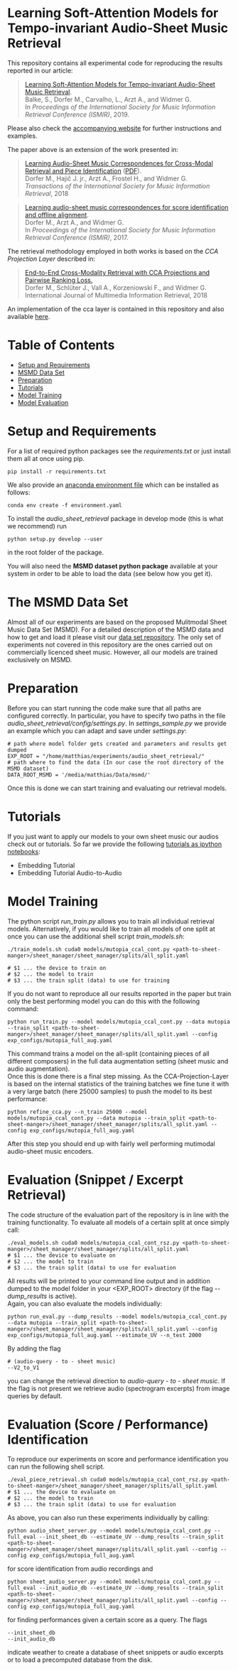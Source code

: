 # Learning Soft-Attention Models for Tempo-invariant Audio-Sheet Music Retrieval

This repository contains all experimental code for reproducing the results
reported in our article:

>[Learning Soft-Attention Models for Tempo-invariant Audio-Sheet Music Retrieval](#).<br>
Balke, S., Dorfer M., Carvalho, L., Arzt A., and Widmer G.<br>
In *Proceedings of the International Society for Music Information Retrieval Conference (ISMIR)*, 2019.

Please also check the [accompanying website](http://cp.jku.at/resources/2019_ASR-TempoInv_ISMIR) for further instructions and examples.

The paper above is an extension of the work presented in:

>[Learning Audio-Sheet Music Correspondences for Cross-Modal Retrieval and Piece Identification](https://transactions.ismir.net/articles/10.5334/tismir.12/)
([PDF](https://transactions.ismir.net/articles/10.5334/tismir.12/galley/8/download/)).<br>
Dorfer M., Hajič J. jr., Arzt A., Frostel H., and Widmer G.<br>
*Transactions of the International Society for Music Information Retrieval*, 2018

>[Learning audio-sheet music correspondences for score identification and offline alignment](https://ismir2017.smcnus.org/wp-content/uploads/2017/10/32_Paper.pdf).<br>
Dorfer M., Arzt A., and Widmer G.<br>
In *Proceedings of the International Society for Music Information Retrieval Conference (ISMIR)*, 2017.

The retrieval methodology employed in both works is based on
the *CCA Projection Layer* described in:

>[End-to-End Cross-Modality Retrieval with CCA Projections and Pairwise Ranking Loss.](https://link.springer.com/article/10.1007/s13735-018-0151-5)<br>
Dorfer M., Schlüter J., Vall A., Korzeniowski F., and Widmer G.<br>
International Journal of Multimedia Information Retrieval, 2018

An implementation of the cca layer is contained in this repository and also available [here](https://github.com/CPJKU/cca_layer).

# Table of Contents
  * [Setup and Requirements](#installation)
  * [MSMD Data Set](#msmd)
  * [Preparation](#preparation)
  * [Tutorials](#tutorials)
  * [Model Training](#training)
  * [Model Evaluation](#evaluation)

# Setup and Requirements <a id="installation"></a>
For a list of required python packages see the *requirements.txt*
or just install them all at once using pip.
```
pip install -r requirements.txt
```

We also provide an [anaconda environment file](https://conda.io/docs/user-guide/tasks/manage-environments.html#creating-an-environment-from-an-environment-yml-file)
which can be installed as follows:
```
conda env create -f environment.yaml
```

To install the *audio_sheet_retrieval* package in develop mode (this is what we recommend) run
```
python setup.py develop --user
```
in the root folder of the package.

You will also need the **MSMD dataset python package** available
at your system in order to be able to load the data (see below how you get it).

# The MSMD Data Set <a id="msmd"></a>
Almost all of our experiments are based on the proposed Mulitmodal Sheet Music Data Set (MSMD).
For a detailed description of the MSMD data and how to get and load it please visit our
[data set repository](https://github.com/CPJKU/msmd).
The only set of experiments not covered in this repository are the ones carried out
on commercially licenced sheet music.
However, all our models are trained exclusively on MSMD.

# Preparation <a id="preparation"></a>
Before you can start running the code make sure that all paths are configured correctly.
In particular, you have to specify two paths in the file *audio_sheet_retrieval/config/settings.py*.
In *settings_sample.py* we provide an example which you can adapt and save under *settings.py*:
```
# path where model folder gets created and parameters and results get dumped
EXP_ROOT = "/home/matthias/experiments/audio_sheet_retrieval/"
# path where to find the data (In our case the root directory of the MSMD dataset)
DATA_ROOT_MSMD = '/media/matthias/Data/msmd/'
```
Once this is done we can start training and evaluating our retrieval models.

# Tutorials <a id="tutorials"></a>
If you just want to apply our models to your own sheet music our audios
check out or tutorials.
So far we provide the following [tutorials as ipython notebooks](tutorials):
 - Embedding Tutorial
 - Embedding Tutorial Audio-to-Audio

# Model Training <a id="training"></a>
The python script *run_train.py* allows you to train all individual retrieval models.
Alternatively, if you would like to train all models of one split
at once you can use the additional shell script *train_models.sh*:

```
./train_models.sh cuda0 models/mutopia_ccal_cont.py <path-to-sheet-manger>/sheet_manager/sheet_manager/splits/all_split.yaml

# $1 ... the device to train on
# $2 ... the model to train
# $3 ... the train split (data) to use for training
```

If you do not want to reproduce all our results reported in the paper
but train only the best performing model you can do this with the following command:
```
python run_train.py --model models/mutopia_ccal_cont.py --data mutopia --train_split <path-to-sheet-manger>/sheet_manager/sheet_manager/splits/all_split.yaml --config exp_configs/mutopia_full_aug.yaml
```
This command trains a model on the all-split (containing pieces of all different composers)
in the full data augmentation setting (sheet music and audio augmentation).<br>
Once this is done there is a final step missing.
As the CCA-Projection-Layer is based on the internal statistics of the training batches
we fine tune it with a very large batch (here 25000 samples) to push the model
to its best performance:
```
python refine_cca.py --n_train 25000 --model models/mutopia_ccal_cont.py --data mutopia --train_split <path-to-sheet-manger>/sheet_manager/sheet_manager/splits/all_split.yaml --config exp_configs/mutopia_full_aug.yaml
```
After this step you should end up with fairly well performing mutimodal audio-sheet music encoders.


# Evaluation (Snippet / Excerpt Retrieval) <a id="evaluation"></a>
The code structure of the evaluation part of the repository is in line with the training functionality.
To evaluate all models of a certain split at once simply call:
```
./eval_models.sh cuda0 models/mutopia_ccal_cont_rsz.py <path-to-sheet-manger>/sheet_manager/sheet_manager/splits/all_split.yaml
# $1 ... the device to evaluate on
# $2 ... the model to train
# $3 ... the train split (data) to use for evaluation
```
All results will be printed to your command line output
and in addition dumped to the model folder in your <EXP_ROOT> directory (if the flag *--dump_results* is active).<br>
Again, you can also evaluate the models individually:
```
python run_eval.py --dump_results --model models/mutopia_ccal_cont.py --data mutopia --train_split <path-to-sheet-manger>/sheet_manager/sheet_manager/splits/all_split.yaml --config exp_configs/mutopia_full_aug.yaml --estimate_UV --n_test 2000
```
By adding the flag
```
# (audio-query - to - sheet music)
--V2_to_V1
```
you can change the retrieval direction to *audio-query - to - sheet music*.
If the flag is not present we retrieve audio (spectrogram excerpts) from image queries
by default.


# Evaluation (Score / Performance) Identification
To reproduce our experiments on score and performance identification you can
run the following shell script.
```
./eval_piece_retrieval.sh cuda0 models/mutopia_ccal_cont_rsz.py <path-to-sheet-manger>/sheet_manager/sheet_manager/splits/all_split.yaml
# $1 ... the device to evaluate on
# $2 ... the model to train
# $3 ... the train split (data) to use for evaluation
```
As above, you can also run these experiments individually by calling:
```
python audio_sheet_server.py --model models/mutopia_ccal_cont.py --full_eval --init_sheet_db --estimate_UV --dump_results --train_split <path-to-sheet-manger>/sheet_manager/sheet_manager/splits/all_split.yaml --config --config exp_configs/mutopia_full_aug.yaml
```
for score identification from audio recordings and
```
python sheet_audio_server.py --model models/mutopia_ccal_cont.py --full_eval --init_audio_db --estimate_UV --dump_results --train_split <path-to-sheet-manger>/sheet_manager/sheet_manager/splits/all_split.yaml --config --config exp_configs/mutopia_full_aug.yaml
```
for finding performances given a certain score as a query.
The flags
```
--init_sheet_db
--init_audio_db
```
indicate weather to create a database of sheet snippets or audio excerpts or to
load a precomputed database from the disk.
